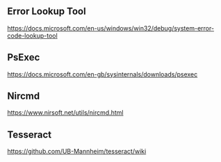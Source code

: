 ## Error Lookup Tool ##
https://docs.microsoft.com/en-us/windows/win32/debug/system-error-code-lookup-tool

## PsExec ##
https://docs.microsoft.com/en-gb/sysinternals/downloads/psexec

## Nircmd ##
https://www.nirsoft.net/utils/nircmd.html

## Tesseract ##
https://github.com/UB-Mannheim/tesseract/wiki
